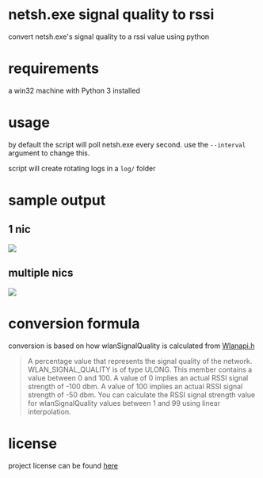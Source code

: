 # netsh.exe signal quality to rssi

convert netsh.exe's signal quality to a rssi value using python

# requirements

a win32 machine with Python 3 installed

# usage

by default the script will poll netsh.exe every second. use the `--interval` argument to change this. 

script will create rotating logs in a `log/` folder

# sample output

## 1 nic

![](https://github.com/joshschmelzle/netsh.exe_signal-quality_to_rssi/blob/master/quality-to-rssi-multiple-nic.png)

## multiple nics

![](https://github.com/joshschmelzle/netsh.exe_signal-quality_to_rssi/blob/master/quality-to-rssi-1-nic.png)

# conversion formula

conversion is based on how wlanSignalQuality is calculated from [Wlanapi.h](https://docs.microsoft.com/en-us/windows/desktop/api/wlanapi/ns-wlanapi-_wlan_association_attributes)

> A percentage value that represents the signal quality of the network. WLAN_SIGNAL_QUALITY is of type ULONG. This member contains a value between 0 and 100. A value of 0 implies an actual RSSI signal strength of -100 dbm. A value of 100 implies an actual RSSI signal strength of -50 dbm. You can calculate the RSSI signal strength value for wlanSignalQuality values between 1 and 99 using linear interpolation.

# license

project license can be found [here](https://github.com/joshschmelzle/netsh_quality_to_dbm/blob/master/LICENSE)
